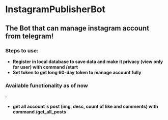 # InstagramPublisherBot
<h2>The Bot that can manage instagram account from telegram!</h2>

<h3>Steps to use:</h3>
<ul>
  <li><b>Register in local database to save data and make it privacy (view only for user) with command /start</b></li>
  <li><b>Set token to get long 60-day token to manage account fully</b></li>
</ul>

<h3>Available functionality as of now</h3>:
 <ul>
  <li><b>get all account`s post (img, desc, count of like and comments) with command /get_all_posts</b></li>
</ul>
